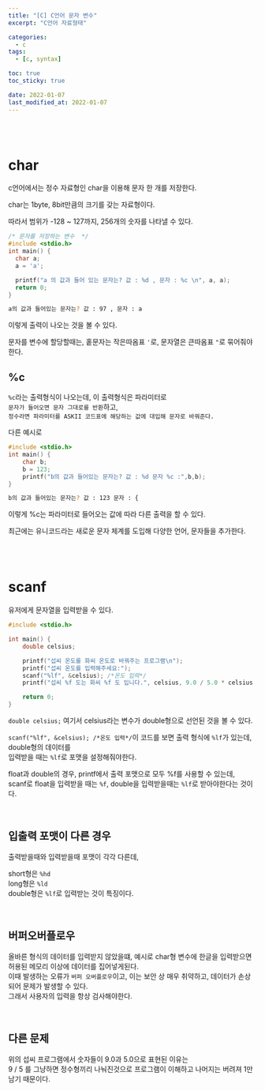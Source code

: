 ```yaml
---
title: "[C] C언어 문자 변수"
excerpt: "C언어 자료형태"

categories:
  - c
tags:
  - [c, syntax]

toc: true
toc_sticky: true

date: 2022-01-07
last_modified_at: 2022-01-07
---
```


<br><br>

# char

c언어에서는 정수 자료형인 char을 이용해 문자 한 개를 저장한다.

char는 1byte, 8bit만큼의 크기를 갖는 자료형이다.

따라서 범위가 -128 ~ 127까지, 256개의 숫자를 나타낼 수 있다.

```c++
/* 문자를 저장하는 변수  */
#include <stdio.h>
int main() {
  char a;
  a = 'a';

  printf("a 의 값과 들어 있는 문자는? 값 : %d , 문자 : %c \n", a, a);
  return 0;
}
```

```sh
a의 값과 들어있는 문자는? 값 : 97 , 문자 : a
```

이렇게 출력이 나오는 것을 볼 수 있다.

문자를 변수에 할당할때는, 홑문자는 작은따옴표 `'`로, 문자열은 큰따옴표 `"`로 묶어줘야한다.

## %c

`%c`라는 출력형식이 나오는데, 이 출력형식은 파라미터로  
`문자가 들어오면 문자 그대로를 반환`하고,  
`정수라면 파라미터를 ASKII 코드표에 해당하는 값에 대입해 문자로 바꿔준다.`

다른 예시로

```c++
#include <stdio.h>
int main() {
    char b;
    b = 123;
    printf("b의 값과 들어있는 문자는? 값 : %d 문자 %c :",b,b);
}
```

```sh
b의 값과 들어있는 문자는? 값 : 123 문자 : {
```

이렇게 %c는 파라미터로 들어오는 값에 따라 다른 출력을 할 수 있다.

최근에는 유니코드라는 새로운 문자 체계를 도입해 다양한 언어, 문자들을 추가한다.

<br><br>

# scanf

유저에게 문자열을 입력받을 수 있다.

```c++
#include <stdio.h>

int main() {
	double celsius;

	printf("섭씨 온도를 화씨 온도로 바꿔주는 프로그램\n");
	printf("섭씨 온도를 입력해주세요:");
	scanf("%lf", &celsius); /*온도 입력*/
	printf("섭씨 %f 도는 화씨 %f 도 입니다.", celsius, 9.0 / 5.0 * celsius + 32);

	return 0;
}
```

`double celsius;` 여기서 celsius라는 변수가 double형으로 선언된 것을 볼 수 있다.

`scanf("%lf", &celsius); /*온도 입력*/`이 코드를 보면 출력 형식에 `%lf`가 있는데, double형의 데이터를  
입력받을 때는 `%lf`로 포맷을 설정해줘야한다.

float과 double의 경우, printf에서 출력 포맷으로 모두 %f를 사용할 수 있는데,  
scanf로 float을 입력받을 때는 `%f`, double을 입력받을때는 `%lf`로 받아야한다는 것이다.

<br>

## 입출력 포맷이 다른 경우

출력받을때와 입력받을때 포맷이 각각 다른데,

short형은 `%hd`  
long형은 `%ld`  
double형은 `%lf`로 입력받는 것이 특징이다.

<br>

## 버퍼오버플로우

올바른 형식의 데이터를 입력받지 않았을떄, 예시로 char형 변수에 한글을 입력받으면 허용된 메모리 이상에 데이터를 집어넣게된다.  
이때 발생하는 오류가 `버퍼 오버플로우`이고, 이는 보안 상 매우 취약하고, 데이터가 손상되어 문제가 발생할 수 있다.  
그래서 사용자의 입력을 항상 검사해야한다.

<br>

## 다른 문제

위의 섭씨 프로그램에서 숫자들이 9.0과 5.0으로 표현된 이유는  
9 / 5 를 그냥하면 정수형끼리 나눠진것으로 프로그램이 이해하고 나머지는 버려져 1만 남기 때문이다.
